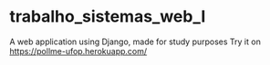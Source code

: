 # trabalho_sistemas_web_I
A web application using Django, made for study purposes
Try it on https://pollme-ufop.herokuapp.com/
